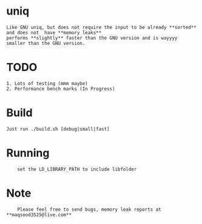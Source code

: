 # uniq

	Like GNU uniq, but does not require the input to be already **sorted** and does not  have **memory leaks**
    performs **slightly** faster than the GNU version and is wayyyy smaller than the GNU version.

 # TODO
 	1. Lots of testing (mmm maybe)
 	2. Performance bench marks (In Progress)

 # Build
 	Just run ./build.sh [debug|small|fast]

 # Running

		set the LD_LIBRARY_PATH to include libfolder

 # Note
 		Please feel free to send bugs, memory leak reports at **maqsood3525@live.com**
